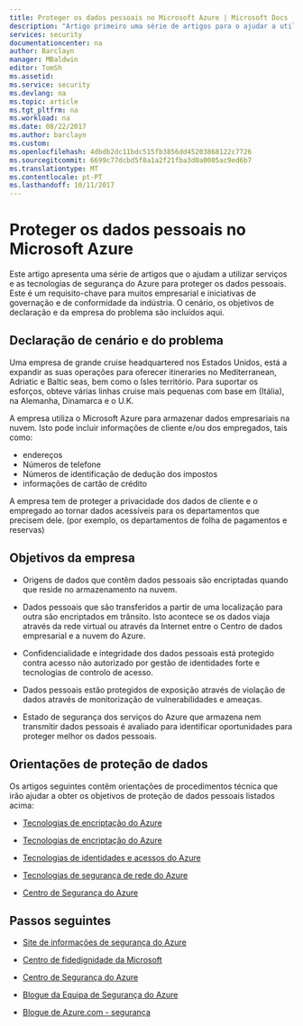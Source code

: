 ```yaml
---
title: Proteger os dados pessoais no Microsoft Azure | Microsoft Docs
description: "Artigo primeiro uma série de artigos para o ajudar a utilizar o Azure para proteger os dados pessoais"
services: security
documentationcenter: na
author: Barclayn
manager: MBaldwin
editor: TomSh
ms.assetid: 
ms.service: security
ms.devlang: na
ms.topic: article
ms.tgt_pltfrm: na
ms.workload: na
ms.date: 08/22/2017
ms.author: barclayn
ms.custom: 
ms.openlocfilehash: 4dbdb2dc11bdc515fb3856dd45203868122c7726
ms.sourcegitcommit: 6699c77dcbd5f8a1a2f21fba3d0a0005ac9ed6b7
ms.translationtype: MT
ms.contentlocale: pt-PT
ms.lasthandoff: 10/11/2017
---
```

# <a name="protect-personal-data-in-microsoft-azure"></a>Proteger os dados pessoais no Microsoft Azure

Este artigo apresenta uma série de artigos que o ajudam a utilizar serviços e as tecnologias de segurança do Azure para proteger os dados pessoais. Este é um requisito-chave para muitos empresarial e iniciativas de governação e de conformidade da indústria. O cenário, os objetivos de declaração e da empresa do problema são incluídos aqui.

## <a name="scenario-and-problem-statement"></a>Declaração de cenário e do problema

Uma empresa de grande cruise headquartered nos Estados Unidos, está a expandir as suas operações para oferecer itineraries no Mediterranean, Adriatic e Baltic seas, bem como o Isles território. Para suportar os esforços, obteve várias linhas cruise mais pequenas com base em (Itália), na Alemanha, Dinamarca e o U.K.

A empresa utiliza o Microsoft Azure para armazenar dados empresariais na nuvem. Isto pode incluir informações de cliente e/ou dos empregados, tais como:

- endereços
- Números de telefone
- Números de identificação de dedução dos impostos
- informações de cartão de crédito

A empresa tem de proteger a privacidade dos dados de cliente e o empregado ao tornar dados acessíveis para os departamentos que precisem dele. (por exemplo, os departamentos de folha de pagamentos e reservas)

## <a name="company-goals"></a>Objetivos da empresa 

- Origens de dados que contêm dados pessoais são encriptadas quando que reside no armazenamento na nuvem.

- Dados pessoais que são transferidos a partir de uma localização para outra são encriptados em trânsito. Isto acontece se os dados viaja através da rede virtual ou através da Internet entre o Centro de dados empresarial e a nuvem do Azure.

- Confidencialidade e integridade dos dados pessoais está protegido contra acesso não autorizado por gestão de identidades forte e tecnologias de controlo de acesso.

- Dados pessoais estão protegidos de exposição através de violação de dados através de monitorização de vulnerabilidades e ameaças.

- Estado de segurança dos serviços do Azure que armazena nem transmitir dados pessoais é avaliado para identificar oportunidades para proteger melhor os dados pessoais.

## <a name="data-protection-guidance"></a>Orientações de proteção de dados

Os artigos seguintes contêm orientações de procedimentos técnica que irão ajudar a obter os objetivos de proteção de dados pessoais listados acima:

- [Tecnologias de encriptação do Azure](protect-personal-data-at-rest.md)

- [Tecnologias de encriptação do Azure](protect-personal-data-in-transit-encryption.md)

- [Tecnologias de identidades e acessos do Azure](protect-personal-data-identity-access-controls.md)

- [Tecnologias de segurança de rede do Azure](protect-personal-data-network-security.md)

- [Centro de Segurança do Azure](protect-personal-data-azure-security-center.md)



## <a name="next-steps"></a>Passos seguintes

- [Site de informações de segurança do Azure](https://aka.ms/AzureSecInfo)

- [Centro de fidedignidade da Microsoft](https://www.microsoft.com/TrustCenter/default.aspx)

- [Centro de Segurança do Azure](https://azure.microsoft.com/services/security-center/)

- [Blogue da Equipa de Segurança do Azure](https://www.azuresecurityorg)

- [Blogue de Azure.com - segurança](https://azure.microsoft.com/blog/topics/security/)
